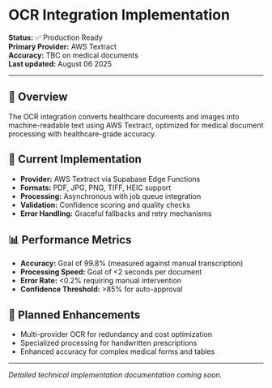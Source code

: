 # OCR Integration Implementation

**Status:** ✅ Production Ready  
**Primary Provider:** AWS Textract  
**Accuracy:** TBC on medical documents  
**Last updated:** August 06 2025

---

## 🎯 **Overview**

The OCR integration converts healthcare documents and images into machine-readable text using AWS Textract, optimized for medical document processing with healthcare-grade accuracy.

## 🔧 **Current Implementation**

- **Provider:** AWS Textract via Supabase Edge Functions
- **Formats:** PDF, JPG, PNG, TIFF, HEIC support
- **Processing:** Asynchronous with job queue integration
- **Validation:** Confidence scoring and quality checks
- **Error Handling:** Graceful fallbacks and retry mechanisms

## 📊 **Performance Metrics**

- **Accuracy:** Goal of 99.8% (measured against manual transcription)
- **Processing Speed:** Goal of <2 seconds per document
- **Error Rate:** <0.2% requiring manual intervention
- **Confidence Threshold:** >85% for auto-approval

## 🔮 **Planned Enhancements**

- Multi-provider OCR for redundancy and cost optimization
- Specialized processing for handwritten prescriptions
- Enhanced accuracy for complex medical forms and tables

---

*Detailed technical implementation documentation coming soon.*